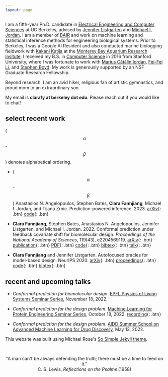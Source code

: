 ```yaml
---
layout: page
---
```


<script
  src="https://cdn.mathjax.org/mathjax/latest/MathJax.js?config=TeX-AMS-MML_HTMLorMML"
  type="text/javascript">
</script>

I am a fifth-year Ph.D. candidate in [Electrical Engineering and Computer Sciences](https://eecs.berkeley.edu) at UC Berkeley, advised by [Jennifer Listgarten](http://www.jennifer.listgarten.com/) and [Michael I. Jordan](https://people.eecs.berkeley.edu/~jordan/). I am a member of [BAIR](https://bair.berkeley.edu/) and work on machine learning and statistical inference methods for engineering biological systems. Prior to Berkeley, I was a Google AI Resident and also conducted marine biologging fieldwork with [Kakani Katija](https://www.mbari.org/katija-kakani/) at the [Monterey Bay Aquarium Research Insitute](https://www.mbari.org/). I received my B.S. in [Computer Science](https://cs.stanford.edu/) in 2016 from Stanford University, where I was fortunate to work with [Marius Cătălin Iordan](http://www.princeton.edu/~miordan/), [Fei-Fei Li](http://vision.stanford.edu/feifeili/), and [Stephen Boyd](http://stanford.edu/~boyd). My work is generously supported by an NSF Graduate Research Fellowship.

Beyond research, I am an avid hiker, religious fan of artistic gymnastics, and proud mom to an extraordinary son.

My email is **clarafy at berkeley dot edu**. Please reach out if you would like to chat!

## select recent work

($$\alpha$$-$$\beta$$) denotes alphabetical ordering.

- ($$\alpha$$-$$\beta$$) Anastasios N. Angelopoulos, Stephen Bates, **Clara Fannjiang**, Michael I. Jordan, and Tijana Zrnic. Prediction-powered inference. 2023. [arXiv](https://arxiv.org/abs/2301.09633){: .btn} [code](https://github.com/aangelopoulos/prediction-powered-inference){: .btn}

- **Clara Fannjiang**, Stephen Bates, Anastasios N. Angelopoulos, Jennifer Listgarten, and Michael I. Jordan. 2022. Conformal prediction under feedback covariate shift for biomolecular design. *Proceedings of the National Academy of Sciences*, 119(43), e2204569119. [arXiv](https://arxiv.org/abs/2202.03613){: .btn} [publication](https://www.pnas.org/doi/10.1073/pnas.2204569119){: .btn} [PDF](/research/pnas_2022.pdf){: .btn} [code](https://github.com/clarafy/conformal-for-design){: .btn} [bibtex](/bibtex/fannjiang2022conformal.bib){: .btn} [talk](https://www.youtube.com/watch?v=AOyDjBSQjhk){: .btn}  
<!-- Proteins and other biomolecules are being designed today based on predictive models of fitness. We develop a method for uncertainty quantification for the predictions for these designed objects, which have finite-sample guarantees of statistical validity for any fitness model and any design algorithm. -->

- **Clara Fannjiang** and Jennifer Listgarten. Autofocused oracles for model-based design. NeurIPS 2020. [arXiv](https://arxiv.org/abs/2006.08052){: .btn} [proceedings](https://papers.nips.cc/paper/2020/hash/972cda1e62b72640cb7ac702714a115f-Abstract.html){: .btn} [code](https://github.com/clarafy/autofocused-oracles){: .btn} [bibtex](/bibtex/fannjiang2020autofocused.bib){: .btn}


## recent and upcoming talks

- *Conformal prediction for biomolecular design*. [EPFL Physics of Living Systems Seminar Series](https://pols.epfl.ch/physics-of-living-systems-seminars/pols-data-seminar-series/), November 18, 2022.

- *Conformal prediction for the design problem*. [Machine Learning for Protein Engineering Seminar Series](https://www.ml4proteinengineering.com/), October 18, 2022. [recording](https://www.youtube.com/watch?v=AOyDjBSQjhk){: .btn}

- *Conformal prediction for the design problem*. [AIDD Summer School on Advanced Machine Learning for Drug Discovery](https://www.idsia.ch/idsia_en/highlights/events/2022/2022-05-7.html), May 13, 2022.

This website was built using Michael Rose's [So Simple Jekyll theme](https://github.com/mmistakes/so-simple-theme).

<br>

<p style="text-align: center;">
"A man can't be always defending the truth; there must be a time to feed on it."<br>
C. S. Lewis, <em>Reflections on the Psalms</em> (1958)<br>
</p>